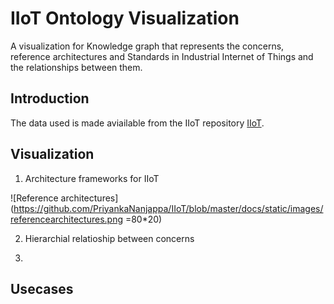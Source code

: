# IIoT Ontology Visualization
A visualization for Knowledge graph that represents the concerns, reference architectures and Standards in Industrial Internet of Things and the relationships between them.   

## Introduction
The data used is made aviailable from the IIoT repository [IIoT](https://github.com/PriyankaNanjappa/IIoT).

## Visualization
1. Architecture frameworks for IIoT

![Reference architectures](https://github.com/PriyankaNanjappa/IIoT/blob/master/docs/static/images/referencearchitectures.png =80*20)





2. Hierarchial relatioship between concerns 





3. 


## Usecases
